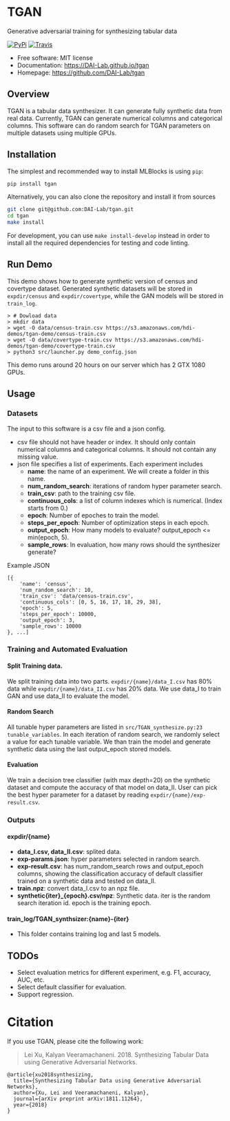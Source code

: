 # TGAN

Generative adversarial training for synthesizing tabular data

[![PyPi][pypi-img]][pypi-url]
[![Travis][travis-img]][travis-url]

[pypi-img]: https://img.shields.io/pypi/v/tgan.svg
[pypi-url]: https://pypi.python.org/pypi/tgan
[travis-img]: https://travis-ci.org/HDI-Project/TGAN.svg?branch=master
[travis-url]: https://travis-ci.org/HDI-Project/TGAN

* Free software: MIT license
* Documentation: https://DAI-Lab.github.io/tgan
* Homepage: https://github.com/DAI-Lab/tgan

## Overview

TGAN is a tabular data synthesizer. It can generate fully synthetic data from real data. Currently, TGAN can generate numerical columns and categorical columns. This software can do random search for TGAN parameters  on multiple datasets using multiple GPUs.

## Installation

The simplest and recommended way to install MLBlocks is using `pip`:

```bash
pip install tgan
```

Alternatively, you can also clone the repository and install it from sources

```bash
git clone git@github.com:DAI-Lab/tgan.git
cd tgan
make install
```

For development, you can use `make install-develop` instead in order to install all
the required dependencies for testing and code linting.



## Run Demo
This demo shows how to generate synthetic version of census and covertype dataset. Generated synthetic datasets will be stored in `expdir/census` and `expdir/covertype`, while the GAN models will be stored in `train_log`.

```
> # Dowload data
> mkdir data
> wget -O data/census-train.csv https://s3.amazonaws.com/hdi-demos/tgan-demo/census-train.csv
> wget -O data/covertype-train.csv https://s3.amazonaws.com/hdi-demos/tgan-demo/covertype-train.csv
> python3 src/launcher.py demo_config.json
```

This demo runs around 20 hours on our server which has 2 GTX 1080 GPUs.

## Usage

### Datasets

The input to this software is a csv file and a json config.

* csv file should not have header or index. It should only contain numerical columns and categorical columns.  It should not contain any missing value.
* json file specifies a list of experiments. Each experiment includes
	- **name**: the name of an experiment. We will create a folder in this name.
	- **num\_random\_search**: iterations of random hyper parameter search.
	- **train\_csv**: path to the training csv file.
	- **continuous\_cols**: a list of column indexes which is numerical. (Index starts from 0.)
	- **epoch**: Number of epoches to train the model.
	- **steps\_per\_epoch**: Number of optimization steps in each epoch.
	- **output\_epoch**: How many models to evaluate? output\_epoch <= min(epoch, 5).
	- **sample\_rows**: In evaluation, how many rows should the synthesizer generate?

Example JSON

```
[{
    'name': 'census',
    'num_random_search': 10,
    'train_csv': 'data/census-train.csv',
    'continuous_cols': [0, 5, 16, 17, 18, 29, 38],
    'epoch': 5,
    'steps_per_epoch': 10000,
    'output_epoch': 3,
    'sample_rows': 10000
}, ...]
```

### Training and Automated Evaluation

#### Split Training data.
We split training data into two parts. `expdir/{name}/data_I.csv` has 80% data while `expdir/{name}/data_II.csv` has 20% data. We use data\_I to train GAN and use data\_II to evaluate the model.

#### Random Search
All tunable hyper parameters are listed in `src/TGAN_synthesize.py:23 tunable_variables`. In each iteration of random search, we randomly select a value for each tunable variable. We than train the model and generate synthetic data using the last output_epoch stored models.

#### Evaluation
We train a decision tree classifier (with max depth=20) on the synthetic dataset and compute the accuracy of that model on data\_II. User can pick the best hyper parameter for a dataset by reading `expdir/{name}/exp-result.csv`.

### Outputs

#### expdir/{name}
- **data\_I.csv, data\_II.csv**: splited data.
- **exp-params.json**: hyper parameters selected in random search.
- **exp-result.csv**: has num\_random\_search rows and output\_epoch columns, showing the classification accuracy of default classifier trained on a synthetic data and tested on data\_II.
- **train.npz**: convert data\_I.csv to an npz file.
- **synthetic{iter}_{epoch}.csv/npz**: Synthetic data. iter is the random search iteration id. epoch is the training epoch.

#### train\_log/TGAN\_synthsizer:{name}-{iter}
- This folder contains training log and last 5 models.

## TODOs
- Select evaluation metrics for different experiment, e.g. F1, accuracy, AUC, etc.
- Select default classifier for evaluation.
- Support regression.

# Citation

If you use TGAN, please cite the following work:

> Lei Xu, Kalyan Veeramachaneni. 2018. Synthesizing Tabular Data using Generative Adversarial Networks.

```
@article{xu2018synthesizing,
  title={Synthesizing Tabular Data using Generative Adversarial Networks},
  author={Xu, Lei and Veeramachaneni, Kalyan},
  journal={arXiv preprint arXiv:1811.11264},
  year={2018}
}
```